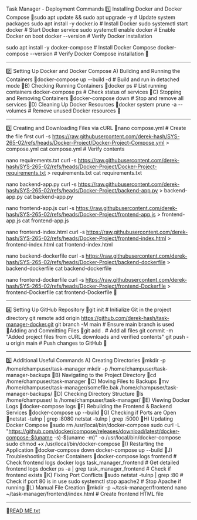 Task Manager - Deployment Commands
1️⃣ Installing Docker and Docker Compose
sudo apt update && sudo apt upgrade -y  # Update system packages
sudo apt install -y docker.io  # Install Docker
sudo systemctl start docker  # Start Docker service
sudo systemctl enable docker  # Enable Docker on boot
docker --version  # Verify Docker installation


sudo apt install -y docker-compose  # Install Docker Compose
docker-compose --version  # Verify Docker Compose installation

________________
2️⃣ Setting Up Docker and Docker Compose
A) Building and Running the Containers
docker-compose up --build -d  # Build and run in detached mode
B) Checking Running Containers
docker ps  # List running containers
docker-compose ps  # Check status of services
C) Stopping and Removing Containers
docker-compose down  # Stop and remove all services
D) Cleaning Up Docker Resources
docker system prune -a --volumes  # Remove unused Docker resources

________________
3️⃣ Creating and Downloading Files via cURL
nano compose.yml  # Create the file first
curl -s https://raw.githubusercontent.com/derek-hash/SYS-265-02/refs/heads/Docker-Project/Docker-Project-Compose.yml > compose.yml
cat compose.yml  # Verify contents


nano requirements.txt
curl -s https://raw.githubusercontent.com/derek-hash/SYS-265-02/refs/heads/Docker-Project/Docker-Project-requirements.txt > requirements.txt
cat requirements.txt


nano backend-app.py
curl -s https://raw.githubusercontent.com/derek-hash/SYS-265-02/refs/heads/Docker-Project/backend-app.py > backend-app.py
cat backend-app.py


nano frontend-app.js
curl -s https://raw.githubusercontent.com/derek-hash/SYS-265-02/refs/heads/Docker-Project/frontend-app.js > frontend-app.js
cat frontend-app.js


nano frontend-index.html
curl -s https://raw.githubusercontent.com/derek-hash/SYS-265-02/refs/heads/Docker-Project/frontend-index.html > frontend-index.html
cat frontend-index.html


nano backend-dockerfile
curl -s https://raw.githubusercontent.com/derek-hash/SYS-265-02/refs/heads/Docker-Project/backend-dockerfile > backend-dockerfile
cat backend-dockerfile


nano frontend-dockerfile
curl -s https://raw.githubusercontent.com/derek-hash/SYS-265-02/refs/heads/Docker-Project/frontend-Dockerfile > frontend-Dockerfile
cat frontend-Dockerfile

________________
4️⃣ Setting Up GitHub Repository
git init  # Initialize Git in the project directory
git remote add origin https://github.com/derek-hash/task-manager-docker.git
git branch -M main  # Ensure main branch is used
Adding and Committing Files
git add .  # Add all files
git commit -m "Added project files from cURL downloads and verified contents"
git push -u origin main  # Push changes to GitHub

________________
5️⃣ Additional Useful Commands
A) Creating Directories
mkdir -p /home/champuser/task-manager
mkdir -p /home/champuser/task-manager-backups
B) Navigating to the Project Directory
cd /home/champuser/task-manager
C) Moving Files to Backups
mv /home/champuser/task-manager/somefile.bak /home/champuser/task-manager-backups/
D) Checking Directory Structure
ls /home/champuser/
ls /home/champuser/task-manager/
E) Viewing Docker Logs
docker-compose logs
F) Rebuilding the Frontend & Backend Services
docker-compose up --build
G) Checking if Ports are Open
netstat -tulnp | grep :8080
netstat -tulnp | grep :5000
H) Updating Docker Compose
sudo rm /usr/local/bin/docker-compose
sudo curl -L "https://github.com/docker/compose/releases/download/latest/docker-compose-$(uname -s)-$(uname -m)" -o /usr/local/bin/docker-compose
sudo chmod +x /usr/local/bin/docker-compose
I) Restarting the Application
docker-compose down
docker-compose up --build
J) Troubleshooting Docker Containers
docker-compose logs frontend  # Check frontend logs
docker logs task_manager_frontend  # Get detailed frontend logs
docker ps -a | grep task_manager_frontend  # Check if frontend exists
K) Fixing Port Conflicts
sudo netstat -tulnp | grep :80  # Check if port 80 is in use
sudo systemctl stop apache2  # Stop Apache if running
L) Manual File Creation
mkdir -p ~/task-manager/frontend
nano ~/task-manager/frontend/index.html  # Create frontend HTML file
________________
[READ ME.txt](https://github.com/user-attachments/files/18804705/READ.ME.txt)
